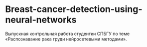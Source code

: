 # Breast-cancer-detection-using-neural-networks
Выпускная контрольная работа студентки СПБГУ по теме «‎Распознавание рака груди нейросетевыми методами»‎.

